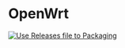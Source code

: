 # OpenWrt
[![Use Releases file to Packaging](https://github.com/jialuming/OpenWrt/actions/workflows/Use%20Releases%20file%20to%20Packaging.yml/badge.svg)](https://github.com/jialuming/OpenWrt/actions/workflows/Use%20Releases%20file%20to%20Packaging.yml)
